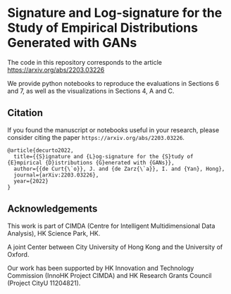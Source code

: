 # Signature and Log-signature for the Study of Empirical Distributions Generated with GANs

The code in this repository corresponds to the article https://arxiv.org/abs/2203.03226

We provide python notebooks to reproduce the evaluations in Sections 6 and 7, as well as the visualizations in Sections 4, A and C.

## Citation
If you found the manuscript or notebooks useful in your research, please consider citing the paper `https://arxiv.org/abs/2203.03226`.

    @article{decurto2022,
      title={{S}ignature and {L}og-signature for the {S}tudy of {E}mpirical {D}istributions {G}enerated with {GANs}},
      author={{de Curt{\`o}}, J. and {de Zarz{\`a}}, I. and {Yan}, Hong},
      journal={arXiv:2203.03226},
      year={2022}
    }
    
## Acknowledgements
This work is part of CIMDA (Centre for Intelligent Multidimensional Data Analysis), HK Science Park, HK.

A joint Center between City University of Hong Kong and the University of Oxford.

Our work has been supported by HK Innovation and Technology Commission (InnoHK Project CIMDA) and HK Research Grants Council (Project CityU 11204821).

